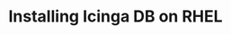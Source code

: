 # Installing Icinga DB on RHEL
<!-- {% set rhel = True %} -->
<!-- {% include "02-Installation.md" %} -->
